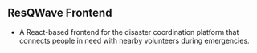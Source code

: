 ## ResQWave Frontend
- A React-based frontend for the disaster coordination platform that connects people in need with nearby volunteers during emergencies.
